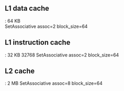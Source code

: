 ## **L1 data cache**
 : 64 KB  
SetAssociative  assoc=2 
block_size=64
## **L1 instruction cache** 
: 32 KB 32768 
SetAssociative assoc=2 
block_size=64 
## **L2 cache** 
: 2 MB 
SetAssociative assoc=8 
block_size=64
